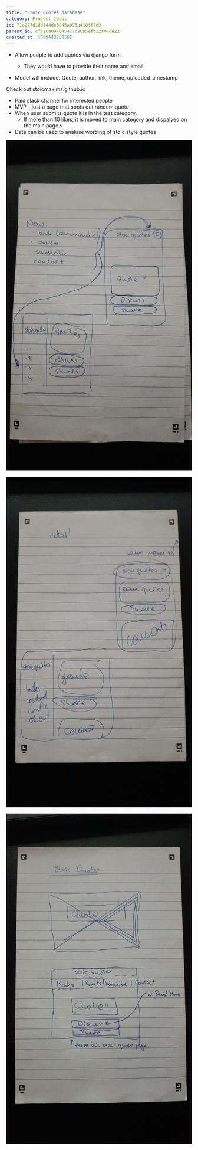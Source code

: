 ```yaml
---
title: "Stoic quotes database"
category: Project Ideas
id: 71d277d1dd144de3845ab95a410ff7d9
parent_id: cf710e097645477c9695efb32f07de22
created_at: 1569443758585
---
```


* Allow people to add quotes via django form
    * They would have to provide their name and email

* Model will include:
    Quote, author, link, theme, uploaded_timestamp

Check out stoicmaxims.github.io

* Paid slack channel for interested people 
* MVP - just a page that spots out random quote  
* When user submits quote it is in the test category. 
  * If more than 10 likes, it is moved to main category and dispalyed on the main page.v
* Data can be used to analuse wording of stoic style quotes 


![](./resources/4b4b3e40f22f458dbe3bbdf7b5eb6dc4.jpg)


![](./resources/5b86fee2aefa493fb362ad30c5b17dee.jpg)


![](./resources/00a5f62656ed429b8ecf81f54d10966a.jpg)
    